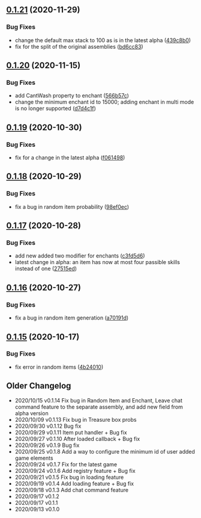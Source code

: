 ## [0.1.21](https://github.com/nanofi/LibCraftopia/compare/v0.1.20...v0.1.21) (2020-11-29)


### Bug Fixes

* change the default max stack to 100 as is in the latest alpha ([439c8b0](https://github.com/nanofi/LibCraftopia/commit/439c8b0ce2c37cc84a77b49d067ac34be3fb2abc))
* fix for the split of the original assemblies ([bd6cc83](https://github.com/nanofi/LibCraftopia/commit/bd6cc8325121e017c2cf965956e93a29387ee0f6))

## [0.1.20](https://github.com/nanofi/LibCraftopia/compare/v0.1.19...v0.1.20) (2020-11-15)


### Bug Fixes

* add CantWash property to enchant ([566b57c](https://github.com/nanofi/LibCraftopia/commit/566b57c3cdc0b7d3016a948b2b062d8fb510b5b1))
* change the minimum enchant id to 15000; adding enchant in multi mode is no longer supported ([d7d4c1f](https://github.com/nanofi/LibCraftopia/commit/d7d4c1fb9a723597af3327d57fbf9135e3f4a8df))

## [0.1.19](https://github.com/nanofi/LibCraftopia/compare/v0.1.18...v0.1.19) (2020-10-30)


### Bug Fixes

* fix for a change in the latest alpha ([f061498](https://github.com/nanofi/LibCraftopia/commit/f061498c016486cd9f5ea53fe33f438ea132ebdc))

## [0.1.18](https://github.com/nanofi/LibCraftopia/compare/v0.1.17...v0.1.18) (2020-10-29)


### Bug Fixes

* fix a bug in random item probability ([98ef0ec](https://github.com/nanofi/LibCraftopia/commit/98ef0ec1fc3ea961c4fbbee0efcf7ccf8364686c))

## [0.1.17](https://github.com/nanofi/LibCraftopia/compare/v0.1.16...v0.1.17) (2020-10-28)


### Bug Fixes

* add new added two modifier for enchants ([c3fd5d6](https://github.com/nanofi/LibCraftopia/commit/c3fd5d67ef74f1020d9584c4420b0c4cdf195258))
* latest change in alpha: an item has now at most four passible skills instead of one ([27515ed](https://github.com/nanofi/LibCraftopia/commit/27515ed8058bb8bf3000a59f5b0251fe870574b4))

## [0.1.16](https://github.com/nanofi/LibCraftopia/compare/v0.1.15...v0.1.16) (2020-10-27)


### Bug Fixes

* fix a bug in random item generation ([a70191d](https://github.com/nanofi/LibCraftopia/commit/a70191df1f34a41a639a4c6e5ca1928edd45d6d4))

## [0.1.15](https://github.com/nanofi/LibCraftopia/compare/v0.1.14...v0.1.15) (2020-10-17)


### Bug Fixes

* fix error in random items ([4b24010](https://github.com/nanofi/LibCraftopia/commit/4b240105d2488ac21b0bc120f0238db6dc7b0c49))


## Older Changelog

- 2020/10/15 v0.1.14 Fix bug in Random Item and Enchant, Leave chat command feature to the separate assembly, and add new field from alpha version
- 2020/10/09 v0.1.13 Fix bug in Treasure box probs
- 2020/09/30 v0.1.12 Bug fix
- 2020/09/29 v0.1.11 Item put handler + Bug fix
- 2020/09/27 v0.1.10 After loaded callback + Bug fix 
- 2020/09/26 v0.1.9 Bug fix
- 2020/09/25 v0.1.8 Add a way to configure the minimum id of user added game elements
- 2020/09/24 v0.1.7 Fix for the latest game
- 2020/09/24 v0.1.6 Add registry feature + Bug fix
- 2020/09/21 v0.1.5 Fix bug in loading feature
- 2020/09/19 v0.1.4 Add loading feature + Bug fix
- 2020/09/18 v0.1.3 Add chat command feature
- 2020/09/17 v0.1.2
- 2020/09/17 v0.1.1 
- 2020/09/13 v0.1.0
